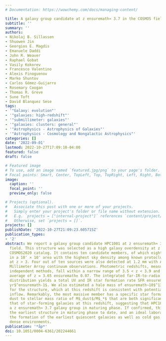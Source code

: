```yaml
---
# Documentation: https://wowchemy.com/docs/managing-content/

title: A galaxy group candidate at z ensuremath≈ 3.7 in the COSMOS field
subtitle: ''
summary: ''
authors:
- Nikolaj B. Sillassen
- Shuowen Jin
- Georgios E. Magdis
- Emanuele Daddi
- John R. Weaver
- Raphael Gobat
- Vasily Kokorev
- Francesco Valentino
- Alexis Finoguenov
- Marko Shuntov
- Carlos Gómez-Guijarro
- Rosemary Coogan
- Thomas R. Greve
- Sune Toft
- David Blanquez Sese
tags:
- '"Galaxy: evolution"'
- '"galaxies: high-redshift"'
- '"submillimeter: galaxies"'
- '"galaxies: clusters: general"'
- '"Astrophysics - Astrophysics of Galaxies"'
- '"Astrophysics - Cosmology and Nongalactic Astrophysics"'
categories: []
date: '2022-09-01'
lastmod: 2022-10-27T17:09:10-04:00
featured: false
draft: false

# Featured image
# To use, add an image named `featured.jpg/png` to your page's folder.
# Focal points: Smart, Center, TopLeft, Top, TopRight, Left, Right, BottomLeft, Bottom, BottomRight.
image:
  caption: ''
  focal_point: ''
  preview_only: false

# Projects (optional).
#   Associate this post with one or more of your projects.
#   Simply enter your project's folder or file name without extension.
#   E.g. `projects = ["internal-project"]` references `content/project/deep-learning/index.md`.
#   Otherwise, set `projects = []`.
projects: []
publishDate: '2022-10-27T21:09:23.605715Z'
publication_types:
- '2'
abstract: We report a galaxy group candidate HPC1001 at z ensuremath≈ 3.7 in the COSMOS
  field. This structure was selected as a high galaxy overdensity at z > 3 in the
  COSMOS2020 catalog. It contains ten candidate members, of which eight are assembled
  in a 10″ × 10″ area with the highest sky density among known protoclusters and groups
  at z > 3. Four out of ten sources were also detected at 1.2 mm with Atacama Large
  Millimeter Array continuum observations. Photometric redshifts, measured by four
  independent methods, fall within a narrow range of 3.5 < z < 3.9 and with a weighted
  average of z = 3.65 ensuremath± 0.07. The integrated far-IR-to-radio spectral energy
  distribution yields a total UV and IR star formation rate SFR ensuremath≈ 900 M$_ensuremathødot$
  yr$^ensuremath-1$. We also estimated a halo mass of ensuremath∼10$^13$ M$_ensuremathødot$
  for the structure, which at this redshift is consistent with potential cold gas
  inflow. Remarkably, the most massive member has a specific star formation rate and
  dust to stellar mass ratio of M$_dust$/M$_*$ that are both significantly lower than
  that of star-forming galaxies at this redshift, suggesting that HPC1001 could be
  a z ensuremath≈ 3.7 galaxy group in maturing phase. If confirmed, this would be
  the earliest structure in maturing phase to date, and an ideal laboratory to study
  the formation of the earliest quiescent galaxies as well as cold gas accretion in
  dense environments.
publication: '*åp*'
doi: 10.1051/0004-6361/202244661
---
```

